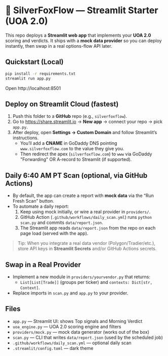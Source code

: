 # 🦊 SilverFoxFlow — Streamlit Starter (UOA 2.0)

This repo deploys a **Streamlit web app** that implements your **UOA 2.0** scoring and verdicts.
It ships with a **mock data provider** so you can deploy instantly, then swap in a real options-flow API later.

## Quickstart (Local)
```bash
pip install -r requirements.txt
streamlit run app.py
```
Open http://localhost:8501

## Deploy on Streamlit Cloud (fastest)
1. Push this folder to a **GitHub** repo (e.g., `silverfoxflow`).
2. Go to https://share.streamlit.io → **New app** → connect your repo → pick `app.py`.
3. After deploy, open **Settings → Custom Domain** and follow Streamlit’s instructions.
   - You’ll add a **CNAME** in GoDaddy DNS pointing `www.silverfoxflow.com` to the value they give you.
   - Then redirect the apex (`silverfoxflow.com`) to `www` via GoDaddy "Forwarding" OR A-record to Streamlit (if supported).

## Daily 6:40 AM PT Scan (optional, via GitHub Actions)
- By default, the app can create a report with **mock data** via the “Run Fresh Scan” button.
- To automate a daily report:
  1. Keep using mock initially, or wire a real provider in `providers/`.
  2. GitHub Action (`.github/workflows/daily_scan.yml`) runs `python scan.py` and commits `data/report.json`.
  3. The Streamlit app reads `data/report.json` from the repo on each page load (served with the app).

> Tip: When you integrate a real data vendor (Polygon/Tradier/etc.), store API keys in **Streamlit Secrets** and/or GitHub Actions secrets.

## Swap in a Real Provider
- Implement a new module in `providers/yourvendor.py` that returns:
  - `List[List[Trade]]` (groups per ticker) and `contexts: Dict[str, Context]`.
- Replace imports in `scan.py` and `app.py` to your provider.

## Files
- `app.py` — Streamlit UI: shows Top signals and Morning Verdict
- `uoa_engine.py` — UOA 2.0 scoring engine and filters
- `providers/mock.py` — mock data generator (works out of the box)
- `scan.py` — CLI that writes `data/report.json` (used by the scheduled job)
- `.github/workflows/daily_scan.yml` — optional daily scan
- `.streamlit/config.toml` — dark theme

